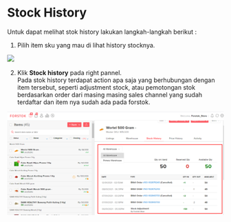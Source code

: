 # Stock History

Untuk dapat melihat stok history lakukan langkah-langkah berikut : 

1. Pilih item sku yang mau di lihat history stocknya.

![](https://s3.amazonaws.com/cdn.freshdesk.com/data/helpdesk/attachments/production/48066217013/original/WKphA4pZ88lrJIInF3R3ujct3lG7pi5KGA.png?1603382389)

2. Klik **Stock history** pada right pannel.  
Pada stok history terdapat action apa saja yang berhubungan dengan item tersebut, seperti adjustment stock, atau pemotongan stok berdasarkan order dari masing masing sales channel yang sudah terdaftar dan item nya sudah ada pada forstok.  


![](../../.gitbook/assets/image%20%28284%29.png)

